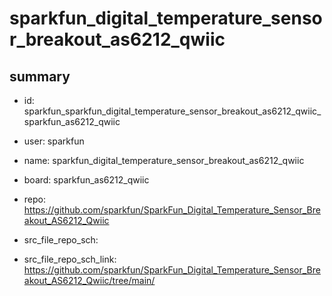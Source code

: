 # sparkfun_digital_temperature_sensor_breakout_as6212_qwiic
 
## summary 
* id: sparkfun_sparkfun_digital_temperature_sensor_breakout_as6212_qwiic_sparkfun_as6212_qwiic
* user: sparkfun
* name: sparkfun_digital_temperature_sensor_breakout_as6212_qwiic
* board: sparkfun_as6212_qwiic
* repo: https://github.com/sparkfun/SparkFun_Digital_Temperature_Sensor_Breakout_AS6212_Qwiic



* src_file_repo_sch: 
* src_file_repo_sch_link: https://github.com/sparkfun/SparkFun_Digital_Temperature_Sensor_Breakout_AS6212_Qwiic/tree/main/





